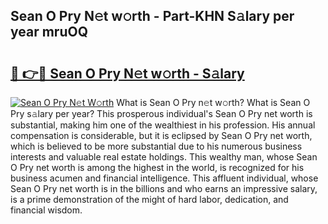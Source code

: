 ## Sean O Pry N𝚎t w𝚘rth - Part-KHN S𝚊lary per year mruOQ

# <h2><a href="http://gc0dx2f.nevu.top/?p=Sean+O+Pry">🔗 👉🔴 Sean O Pry N𝚎t w𝚘rth - S𝚊lary</a></h2>

[![Sean O Pry N𝚎t W𝚘rth](https://i.imgur.com/Oavwk0R.jpeg)](http://gc0dx2f.nevu.top/?p=Sean+O+Pry)
What is Sean O Pry n𝚎t w𝚘rth? What is Sean O Pry s𝚊lary per year?
This prosperous individual's Sean O Pry net worth is substantial, making him one of the wealthiest in his profession. His annual compensation is considerable, but it is eclipsed by Sean O Pry net worth, which is believed to be more substantial due to his numerous business interests and valuable real estate holdings. This wealthy man, whose Sean O Pry net worth is among the highest in the world, is recognized for his business acumen and financial intelligence. This affluent individual, whose Sean O Pry net worth is in the billions and who earns an impressive salary, is a prime demonstration of the might of hard labor, dedication, and financial wisdom.
